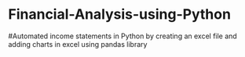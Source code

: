 # Financial-Analysis-using-Python
#Automated income statements in Python by creating an excel file and adding charts in excel using pandas library
